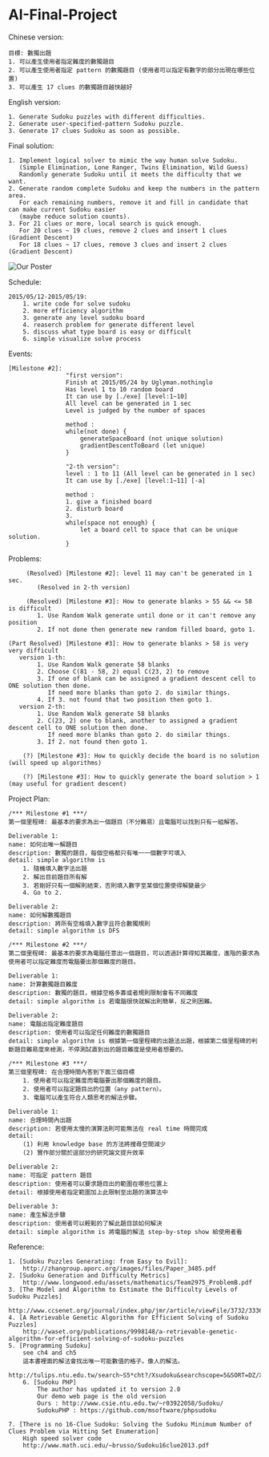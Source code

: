 # AI-Final-Project

Chinese version:

	目標: 數獨出題
	1. 可以產生使用者指定難度的數獨題目
	2. 可以產生使用者指定 pattern 的數獨題目 (使用者可以指定有數字的部分出現在哪些位置)
	3. 可以產生 17 clues 的數獨題目越快越好

English version:

	1. Generate Sudoku puzzles with different difficulties.
	2. Generate user-specified-pattern Sudoku puzzle.
	3. Generate 17 clues Sudoku as soon as possible.

Final solution:

	1. Implement logical solver to mimic the way human solve Sudoku.
	   (Simple Elimination, Lone Ranger, Twins Elimination, Wild Guess)
	   Randomly generate Sudoku until it meets the difficulty that we want.
	2. Generate random complete Sudoku and keep the numbers in the pattern area.
	   For each remaining numbers, remove it and fill in candidate that can make current Sudoku easier
	   (maybe reduce solution counts).
	3. For 21 clues or more, local search is quick enough.
	   For 20 clues ~ 19 clues, remove 2 clues and insert 1 clues (Gradient Descent)
	   For 18 clues ~ 17 clues, remove 3 clues and insert 2 clues (Gradient Descent)

![Our Poster](https://github.com/nothinglo/AI-Final-Project/blob/master/Sudoku/Final-Image/Poster.jpg)

Schedule:

	2015/05/12-2015/05/19:
		1. write code for solve sudoku
		2. more efficiency algorithm
		3. generate any level sudoku board
		4. reaserch problem for generate different level
		5. discuss what type board is easy or difficult
		6. simple visualize solve process
	
Events:
	
	[Milestone #2]: 
					"first version":
					Finish at 2015/05/24 by Uglyman.nothinglo
					Has level 1 to 10 random board
					It can use by [./exe] [level:1~10]
					All level can be generated in 1 sec
					Level is judged by the number of spaces
					
					method :
					while(not done) {
						generateSpaceBoard (not unique solution)
						gradientDescentToBoard (let unique)
					}

					"2-th version":
					level : 1 to 11 (All level can be generated in 1 sec)
					It can use by [./exe] [level:1~11] [-a]
					
					method :
					1. give a finished board
					2. disturb board
					3.
					while(space not enough) {
						let a board cell to space that can be unique solution.
					}
Problems:

	     (Resolved) [Milestone #2]: level 11 may can't be generated in 1 sec.
			(Resolved in 2-th version)
			
	     (Resolved) [Milestone #3]: How to generate blanks > 55 && <= 58 is difficult
			1. Use Random Walk generate until done or it can't remove any position
			2. If not done then generate new random filled board, goto 1.
			
	(Part Resolved) [Milestone #3]: How to generate blanks > 58 is very very difficult
	   version 1-th:
			1. Use Random Walk generate 58 blanks
			2. Choose C(81 - 58, 2) equal C(23, 2) to remove
			3. If one of blank can be assigned a gradient descent cell to ONE solution then done.
			   If need more blanks than goto 2. do similar things.
			4. If 3. not found that two position then goto 1.
	   version 2-th:
			1. Use Random Walk generate 58 blanks
			2. C(23, 2) one to blank, another to assigned a gradient descent cell to ONE solution then done.
			   If need more blanks than goto 2. do similar things.
			3. If 2. not found then goto 1.
	
		(?)	[Milestone #3]: How to quickly decide the board is no solution (will speed up algorithms)

		(?)	[Milestone #3]: How to quickly generate the board solution > 1 (may useful for gradient descent)
			
Project Plan:

	/*** Milestone #1 ***/
	第一個里程碑: 最基本的要求為出一個題目（不分難易）且電腦可以找到只有一組解答。
	
	Deliverable 1:
	name: 如何出唯一解題目 
	description: 數獨的題目，每個空格都只有唯一一個數字可填入
	detail: simple algorithm is
		1. 隨機填入數字法出題
		2. 解出目前題目所有解
		3. 若剛好只有一個解則結束，否則填入數字至某個位置使得解變最少
		4. Go to 2.
	
	Deliverable 2:
	name: 如何解數獨題目
	description: 將所有空格填入數字且符合數獨規則
	detail: simple algorithm is DFS
	
	/*** Milestone #2 ***/
	第二個里程碑: 最基本的要求為電腦任意出一個題目，可以透過計算得知其難度，進階的要求為使用者可以指定難度而電腦要出那個難度的題目。

	Deliverable 1:
	name: 計算數獨題目難度 
	description: 數獨的題目，根據空格多寡或者規則限制會有不同難度
	detail: simple algorithm is 若電腦很快就解出則簡單，反之則困難。

	Deliverable 2:
	name: 電腦出指定難度題目
	description: 使用者可以指定任何難度的數獨題目
	detail: simple algorithm is 根據第一個里程碑的出題法出題，根據第二個里程碑的判斷題目難易度來檢測，不停測試直到出的題目難度是使用者想要的。

    /*** Milestone #3 ***/
	第三個里程碑: 在合理時間內答到下面三個目標
		1. 使用者可以指定難度而電腦要出那個難度的題目。
		2. 使用者可以指定題目出的位置（any pattern）。
		3. 電腦可以產生符合人類思考的解法步驟。

	Deliverable 1:
	name: 合理時間內出題
	description: 若使用太慢的演算法則可能無法在 real time 時間完成
	detail:
		(1) 利用 knowledge base 的方法將搜尋空間減少
		(2) 實作部分關於這部分的研究論文提升效率

	Deliverable 2:
	name: 可指定 pattern 題目
	description: 使用者可以要求題目出的範圍在哪些位置上
	detail: 根據使用者指定範圍加上此限制至出題的演算法中

	Deliverable 3:
	name: 產生解法步驟
	description: 使用者可以輕鬆的了解此題目該如何解決
	detail: simple algorithm is 將電腦的解法 step-by-step show 給使用者看

Reference:

	1. [Sudoku Puzzles Generating: from Easy to Evil]:
		http://zhangroup.aporc.org/images/files/Paper_3485.pdf
	2. [Sudoku Generation and Difficulty Metrics]
		http://www.longwood.edu/assets/mathematics/Team2975_ProblemB.pdf
	3. [The Model and Algorithm to Estimate the Difficulty Levels of Sudoku Puzzles]
		http://www.ccsenet.org/journal/index.php/jmr/article/viewFile/3732/3336
	4. [A Retrievable Genetic Algorithm for Efficient Solving of Sudoku Puzzles]
		http://waset.org/publications/9998148/a-retrievable-genetic-algorithm-for-efficient-solving-of-sudoku-puzzles
	5. [Programming Sudoku]
		see ch4 and ch5
		這本書裡面的解法會找出唯一可能數值的格子。像人的解法。
		http://tulips.ntu.edu.tw/search~S5*cht?/Xsudoku&searchscope=5&SORT=DZ/Xsudoku&searchscope=5&SORT=DZ&SUBKEY=sudoku/1%2C15%2C15%2CB/frameset&FF=Xsudoku&searchscope=5&SORT=DZ&3%2C3%2C
    	6. [Sudoku PHP]
	        The author has updated it to version 2.0
	        Our demo web page is the old version
	        Ours : http://www.csie.ntu.edu.tw/~r03922058/Sudoku/
	        SudokuPHP : https://github.com/msoftware/phpsudoku

	7. [There is no 16-Clue Sudoku: Solving the Sudoku Minimum Number of Clues Problem via Hitting Set Enumeration]
		High speed solver code
		http://www.math.uci.edu/~brusso/Sudoku16clue2013.pdf

